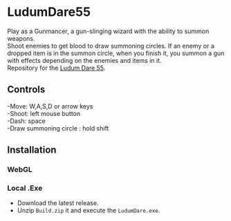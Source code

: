 # LudumDare55

Play as a Gunmancer, a gun-slinging wizard with the ability to summon weapons.  
Shoot enemies to get blood to draw summoning circles. If an enemy or a dropped item is in the summon circle, when you finish it, you summon a gun with effects depending on the enemies and items in it.  
Repository for the [Ludum Dare 55](https://ldjam.com/events/ludum-dare/55).

## Controls

-Move: W,A,S,D or arrow keys  
-Shoot: left mouse button  
-Dash: space  
-Draw summoning circle : hold shift  

## Installation

### WebGL

### Local .Exe

- Download the latest release.
- Unzip `Build.zip` it and execute the `LudumDare.exe`.
